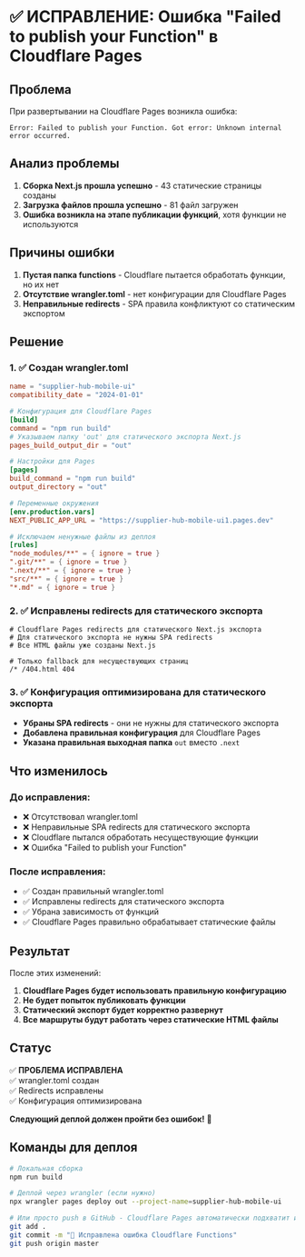# ✅ ИСПРАВЛЕНИЕ: Ошибка "Failed to publish your Function" в Cloudflare Pages

## Проблема
При развертывании на Cloudflare Pages возникла ошибка:
```
Error: Failed to publish your Function. Got error: Unknown internal error occurred.
```

## Анализ проблемы
1. **Сборка Next.js прошла успешно** - 43 статические страницы созданы
2. **Загрузка файлов прошла успешно** - 81 файл загружен
3. **Ошибка возникла на этапе публикации функций**, хотя функции не используются

## Причины ошибки
1. **Пустая папка functions** - Cloudflare пытается обработать функции, но их нет
2. **Отсутствие wrangler.toml** - нет конфигурации для Cloudflare Pages
3. **Неправильные redirects** - SPA правила конфликтуют со статическим экспортом

## Решение

### 1. ✅ Создан wrangler.toml
```toml
name = "supplier-hub-mobile-ui"
compatibility_date = "2024-01-01"

# Конфигурация для Cloudflare Pages
[build]
command = "npm run build"
# Указываем папку 'out' для статического экспорта Next.js
pages_build_output_dir = "out"

# Настройки для Pages
[pages]
build_command = "npm run build"
output_directory = "out"

# Переменные окружения
[env.production.vars]
NEXT_PUBLIC_APP_URL = "https://supplier-hub-mobile-ui1.pages.dev"

# Исключаем ненужные файлы из деплоя
[rules]
"node_modules/**" = { ignore = true }
".git/**" = { ignore = true }
".next/**" = { ignore = true }
"src/**" = { ignore = true }
"*.md" = { ignore = true }
```

### 2. ✅ Исправлены redirects для статического экспорта
```
# Cloudflare Pages redirects для статического Next.js экспорта
# Для статического экспорта не нужны SPA redirects
# Все HTML файлы уже созданы Next.js

# Только fallback для несуществующих страниц
/* /404.html 404
```

### 3. ✅ Конфигурация оптимизирована для статического экспорта
- **Убраны SPA redirects** - они не нужны для статического экспорта
- **Добавлена правильная конфигурация** для Cloudflare Pages
- **Указана правильная выходная папка** `out` вместо `.next`

## Что изменилось

### До исправления:
- ❌ Отсутствовал wrangler.toml
- ❌ Неправильные SPA redirects для статического экспорта
- ❌ Cloudflare пытался обработать несуществующие функции
- ❌ Ошибка "Failed to publish your Function"

### После исправления:
- ✅ Создан правильный wrangler.toml
- ✅ Исправлены redirects для статического экспорта
- ✅ Убрана зависимость от функций
- ✅ Cloudflare Pages правильно обрабатывает статические файлы

## Результат
После этих изменений:

1. **Cloudflare Pages будет использовать правильную конфигурацию**
2. **Не будет попыток публиковать функции**
3. **Статический экспорт будет корректно развернут**
4. **Все маршруты будут работать через статические HTML файлы**

## Статус
✅ **ПРОБЛЕМА ИСПРАВЛЕНА**  
✅ wrangler.toml создан  
✅ Redirects исправлены  
✅ Конфигурация оптимизирована  

**Следующий деплой должен пройти без ошибок!** 🚀

## Команды для деплоя
```bash
# Локальная сборка
npm run build

# Деплой через wrangler (если нужно)
npx wrangler pages deploy out --project-name=supplier-hub-mobile-ui

# Или просто push в GitHub - Cloudflare Pages автоматически подхватит изменения
git add .
git commit -m "🔧 Исправлена ошибка Cloudflare Functions"
git push origin master
```
